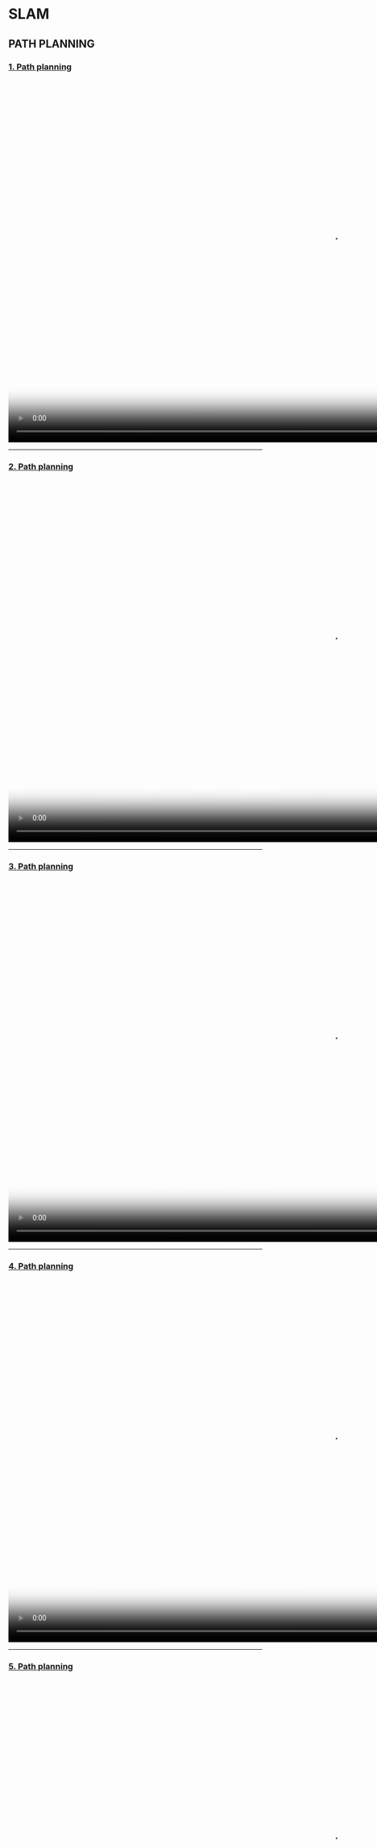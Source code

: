 # SLAM

## PATH PLANNING

### [1. Path planning ](https://www.youtube.com/watch?v=gwxBrE-aYmc&list=PLpUPoM7Rgzi_7YWn14Va2FODh7LzADBSm&index=67)

<video id="01-Path_planning" width="1280" height="720" poster="FIGURES/C01.png" controls preload="auto">
  <source src="VIDEOS/V01.mp4" type="video/mp4">
Your browser does not support the video tag.
</video>

---

### [2. Path planning](https://www.youtube.com/watch?v=gwxBrE-aYmc&list=PLpUPoM7Rgzi_7YWn14Va2FODh7LzADBSm&index=68)

<video id="02-Path_planning" width="1280" height="720" poster="FIGURES/C02.png" controls preload="auto">
  <source src="VIDEOS/V02.mp4" type="video/mp4">
Your browser does not support the video tag.
</video>

---

### [3. Path planning](https://www.youtube.com/watch?v=gwxBrE-aYmc&list=PLpUPoM7Rgzi_7YWn14Va2FODh7LzADBSm&index=69)

<video id="03-Path_planning" width="1280" height="720" poster="FIGURES/C03.png" controls preload="auto">
  <source src="VIDEOS/V03.mp4" type="video/mp4">
Your browser does not support the video tag.
</video>

---

### [4. Path planning](https://www.youtube.com/watch?v=gwxBrE-aYmc&list=PLpUPoM7Rgzi_7YWn14Va2FODh7LzADBSm&index=70)

<video id="04-Path_planning" width="1280" height="720" poster="FIGURES/C04.png" controls preload="auto">
  <source src="VIDEOS/V04.mp4" type="video/mp4">
Your browser does not support the video tag.
</video>

---

### [5. Path planning](https://www.youtube.com/watch?v=gwxBrE-aYmc&list=PLpUPoM7Rgzi_7YWn14Va2FODh7LzADBSm&index=71)

<video id="05-Path_planning" width="1280" height="720" poster="FIGURES/C05.png" controls preload="auto">
  <source src="VIDEOS/V05.mp4" type="video/mp4">
Your browser does not support the video tag.
</video>

---

### [6. Path planning](https://www.youtube.com/watch?v=gwxBrE-aYmc&list=PLpUPoM7Rgzi_7YWn14Va2FODh7LzADBSm&index=72)

<video id="06-Path_planning" width="1280" height="720" poster="FIGURES/C06.png" controls preload="auto">
  <source src="VIDEOS/V06.mp4" type="video/mp4">
Your browser does not support the video tag.
</video>

---

### [7. Path planning](https://www.youtube.com/watch?v=gwxBrE-aYmc&list=PLpUPoM7Rgzi_7YWn14Va2FODh7LzADBSm&index=73)

<video id="07-Path_planning" width="1280" height="720" poster="FIGURES/C07.png" controls preload="auto">
  <source src="VIDEOS/V07.mp4" type="video/mp4">
Your browser does not support the video tag.
</video>

---

### [8. Path planning](https://www.youtube.com/watch?v=gwxBrE-aYmc&list=PLpUPoM7Rgzi_7YWn14Va2FODh7LzADBSm&index=74)

<video id="08-Path_planning" width="1280" height="720" poster="FIGURES/C08.png" controls preload="auto">
  <source src="VIDEOS/V08.mp4" type="video/mp4">
Your browser does not support the video tag.
</video>

---

### [9. Path planning](https://www.youtube.com/watch?v=gwxBrE-aYmc&list=PLpUPoM7Rgzi_7YWn14Va2FODh7LzADBSm&index=75)

<video id="09-Path_planning" width="1280" height="720" poster="FIGURES/C09.png" controls preload="auto">
  <source src="VIDEOS/V09.mp4" type="video/mp4">
Your browser does not support the video tag.
</video>

---

### [10. Path planning](https://www.youtube.com/watch?v=gwxBrE-aYmc&list=PLpUPoM7Rgzi_7YWn14Va2FODh7LzADBSm&index=76)

<video id="10-Path_planning" width="1280" height="720" poster="FIGURES/C10.png" controls preload="auto">
  <source src="VIDEOS/V10.mp4" type="video/mp4">
Your browser does not support the video tag.
</video>

---

### [11. Path planning](https://www.youtube.com/watch?v=gwxBrE-aYmc&list=PLpUPoM7Rgzi_7YWn14Va2FODh7LzADBSm&index=77)

<video id="11-Path_planning" width="1280" height="720" poster="FIGURES/C11.png" controls preload="auto">
  <source src="VIDEOS/V11.mp4" type="video/mp4">
Your browser does not support the video tag.
</video>